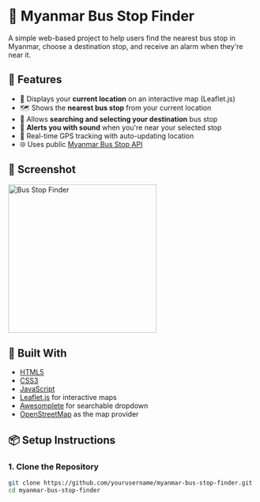 # 🚌 Myanmar Bus Stop Finder

A simple web-based project to help users find the nearest bus stop in Myanmar, choose a destination stop, and receive an alarm when they're near it.

## 🚀 Features

- 📍 Displays your **current location** on an interactive map (Leaflet.js)
- 🗺️ Shows the **nearest bus stop** from your current location
- 🔎 Allows **searching and selecting your destination** bus stop
- 📢 **Alerts you with sound** when you're near your selected stop
- 🎯 Real-time GPS tracking with auto-updating location
- 🌐 Uses public [Myanmar Bus Stop API](https://api.jsonsilo.com/public/eb13106b-87ea-4712-9024-c818435d4615)

## 📸 Screenshot

<img src="screenshot.png" alt="Bus Stop Finder" width="300">

## 🧱 Built With

- [HTML5](https://developer.mozilla.org/en-US/docs/Web/HTML)
- [CSS3](https://developer.mozilla.org/en-US/docs/Web/CSS)
- [JavaScript](https://developer.mozilla.org/en-US/docs/Web/JavaScript)
- [Leaflet.js](https://leafletjs.com/) for interactive maps
- [Awesomplete](https://leaverou.github.io/awesomplete/) for searchable dropdown
- [OpenStreetMap](https://www.openstreetmap.org/) as the map provider

## 📦 Setup Instructions

### 1. Clone the Repository

```bash
git clone https://github.com/yourusername/myanmar-bus-stop-finder.git
cd myanmar-bus-stop-finder

